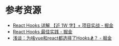 
# 参考资源




- [React Hooks 详解 【近 1W 字】+ 项目实战 - 掘金](https://juejin.cn/post/6844903985338400782)
- [React Hooks 最佳实践 - 掘金](https://juejin.cn/post/6844904165500518414)
- [浅谈：为啥vue和react都选择了Hooks🏂？ - 掘金](https://juejin.cn/post/7066951709678895141)